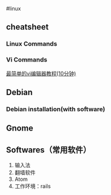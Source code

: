 #linux
## cheatsheet
### Linux Commands
### Vi Commands
[最简单的vi编辑器教程(10分钟)](http://c.biancheng.net/cpp/html/2735.html)

## Debian
### Debian installation(with software)
## Gnome
## Softwares（常用软件）
1. 输入法
1. 翻墙软件
1. Atom
1. 工作环境：rails
